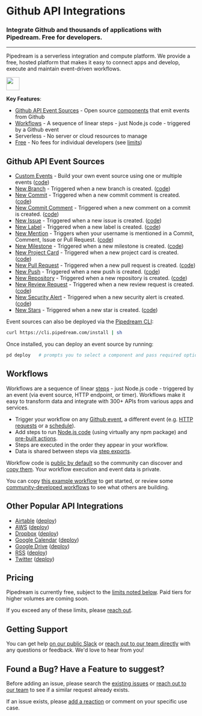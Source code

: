 # Github API Integrations 
### Integrate Github and thousands of applications with Pipedream.  Free for developers.

---

Pipedream is a serverless integration and compute platform.  We provide a free, hosted platform that makes it easy to connect apps and develop, execute and maintain event-driven workflows.

<a href="http://tod.ly/3fMdryW"><img src="https://i.ibb.co/m0bBsSL/deploy-clean.png" height="35"></a>

**Key Features**:
* [Github API Event Sources](#github-api-event-sources) - Open source [components](https://github.com/PipedreamHQ/pipedream/tree/master/components) that emit events from Github
* [Workflows](#workflows) - A sequence of linear steps - just Node.js code - triggered by a Github event
* Serverless - No server or cloud resources to manage
* [Free](#pricing) - No fees for individual developers (see [limits](https://docs.pipedream.com/limits/))

## Github API Event Sources

 - [Custom Events](https://pipedream.com/sources/new?app=github) - Build your own event source using one or multiple events ([code](https://github.com/PipedreamHQ/pipedream/blob/master/components/github/custom-events.js))
 - [New Branch](https://pipedream.com/sources/new?app=github) - Triggered when a new branch is created. ([code](https://github.com/PipedreamHQ/pipedream/blob/master/components/github/new-branch.js))
 - [New Commit](https://pipedream.com/sources/new?app=github) - Triggered when a new commit comment is created. ([code](https://github.com/PipedreamHQ/pipedream/blob/master/components/github/new-commit.js))
 - [New Commit Comment](https://pipedream.com/sources/new?app=github) - Triggered when a new comment on a commit is created. ([code](https://github.com/PipedreamHQ/pipedream/blob/master/components/github/new-commit-comment.js))
 - [New Issue](https://pipedream.com/sources/new?app=github) - Triggered when a new issue is created. ([code](https://github.com/PipedreamHQ/pipedream/blob/master/components/github/new-issue.js))
 - [New Label](https://pipedream.com/sources/new?app=github) - Triggered when a new label is created. ([code](https://github.com/PipedreamHQ/pipedream/blob/master/components/github/new-label.js))
 - [New Mention](https://pipedream.com/sources/new?app=github) - Triggers when your username is mentioned in a Commit, Comment, Issue or Pull Request. ([code](https://github.com/PipedreamHQ/pipedream/blob/master/components/github/new-mention.js))
 - [New Milestone](https://pipedream.com/sources/new?app=github) - Triggered when a new milestone is created. ([code](https://github.com/PipedreamHQ/pipedream/blob/master/components/github/new-milestone.js))
 - [New Project Card](https://pipedream.com/sources/new?app=github) - Triggered when a new project card is created. ([code](https://github.com/PipedreamHQ/pipedream/blob/master/components/github/new-project-card.js))
 - [New Pull Request](https://pipedream.com/sources/new?app=github) -  Triggered when a new pull request is created. ([code](https://github.com/PipedreamHQ/pipedream/blob/master/components/github/new-pull-request.js))
 - [New Push](https://pipedream.com/sources/new?app=github) - Triggered when a new push is created. ([code](https://github.com/PipedreamHQ/pipedream/blob/master/components/github/push-event.js))
 - [New Repository](https://pipedream.com/sources/new?app=github) - Triggered when a new repository is created. ([code](https://github.com/PipedreamHQ/pipedream/blob/master/components/github/new-repository.js))
 - [New Review Request](https://pipedream.com/sources/new?app=github) - Triggered when a new review request is created. ([code](https://github.com/PipedreamHQ/pipedream/blob/master/components/github/new-review-request.js))
 - [New Security Alert](https://pipedream.com/sources/new?app=github) - Triggered when a new security alert is created. ([code](https://github.com/PipedreamHQ/pipedream/blob/master/components/github/new-security-alert.js))
 - [New Stars](https://pipedream.com/sources/new?app=github) - Triggered when a new star is created. ([code](https://github.com/PipedreamHQ/pipedream/blob/master/components/github/new-star.js))
 
Event sources can also be deployed via the [Pipedream CLI](https://docs.pipedream.com/cli/reference/):

```bash
curl https://cli.pipedream.com/install | sh
```

Once installed, you can deploy an event source by running:

```bash
pd deploy   # prompts you to select a component and pass required options
```

## Workflows

Workflows are a sequence of linear [steps](https://docs.pipedream.com/workflows/steps) - just Node.js code - triggered by an event (via event source, HTTP endpoint, or timer). Workflows make it easy to transform data and integrate with 300+ APIs from various apps and services.

* Trigger your workflow on any [Github event](https://pipedream.com/sources/new?app=github), a different event (e.g. [HTTP requests](https://docs.pipedream.com/workflows/steps/triggers/#http) or a [schedule](https://docs.pipedream.com/workflows/steps/triggers/#cron-scheduler)).
* Add steps to run [Node.js code](https://docs.pipedream.com/workflows/steps/code/) (using virtually any npm package) and [pre-built actions](https://docs.pipedream.com/workflows/steps/actions/).
* Steps are executed in the order they appear in your workflow.
* Data is shared between steps via [step exports](https://docs.pipedream.com/workflows/steps/#step-exports).

Workflow code is [public by default](https://docs.pipedream.com/public-workflows/) so the community can discover and [copy them](https://docs.pipedream.com/workflows/copy/). Your workflow execution and event data is private. 

You can copy [this example workflow](https://pipedream.com/@tod/use-http-requests-to-trigger-a-workflow-p_6lCy5y/readme) to get started, or review some [community-developed workflows](https://pipedream.com/explore) to see what others are building.

## Other Popular API Integrations

* [Airtable](https://github.com/PipedreamHQ/pipedream/tree/master/components/airtable) ([deploy](https://pipedream.com/sources/new?app=airtable))
* [AWS](https://github.com/PipedreamHQ/pipedream/tree/master/components/aws) ([deploy](https://pipedream.com/sources/new?app=aws))
* [Dropbox](https://github.com/PipedreamHQ/pipedream/tree/master/components/dropbox) ([deploy](https://pipedream.com/sources/new?app=dropbox))
* [Google Calendar](https://github.com/PipedreamHQ/pipedream/tree/master/components/google-calendar) ([deploy](https://pipedream.com/sources/new?app=google-calendar))
* [Google Drive](https://github.com/PipedreamHQ/pipedream/tree/master/components/google-drive) ([deploy](https://pipedream.com/sources/new?app=google-drive))
* [RSS](https://github.com/PipedreamHQ/pipedream/tree/master/components/rss) ([deploy](https://pipedream.com/sources/new?app=rss))
* [Twitter](https://github.com/PipedreamHQ/pipedream/tree/master/components/twitter) ([deploy](https://pipedream.com/sources/new?app=twitter))

## Pricing

Pipedream is currently free, subject to the [limits noted below](https://docs.pipedream.com/limits/). Paid tiers for higher volumes are coming soon.

If you exceed any of these limits, please [reach out](https://docs.pipedream.com/support/).

## Getting Support

You can get help [on our public Slack](https://pipedream.com/community) or [reach out to our team directly](https://docs.pipedream.com/support/) with any questions or feedback. We'd love to hear from you!

## Found a Bug? Have a Feature to suggest?

Before adding an issue, please search the [existing issues](https://github.com/PipedreamHQ/pipedream/issues) or [reach out to our team](https://docs.pipedream.com/support/) to see if a similar request already exists.

If an issue exists, please [add a reaction](https://help.github.com/en/github/collaborating-with-issues-and-pull-requests/about-conversations-on-github) or comment on your specific use case.
